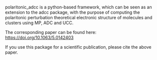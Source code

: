 polaritonic_adcc is a python-based framework, which can be seen as an extension to the adcc package, with the purpose of computing the polaritonic perturbation theoretical electronic structure of molecules and clusters using MP, ADC and UCC.

The corresponding paper can be found here:
https://doi.org/10.1063/5.0142403

If you use this package for a scientific publication, please cite the above paper.
